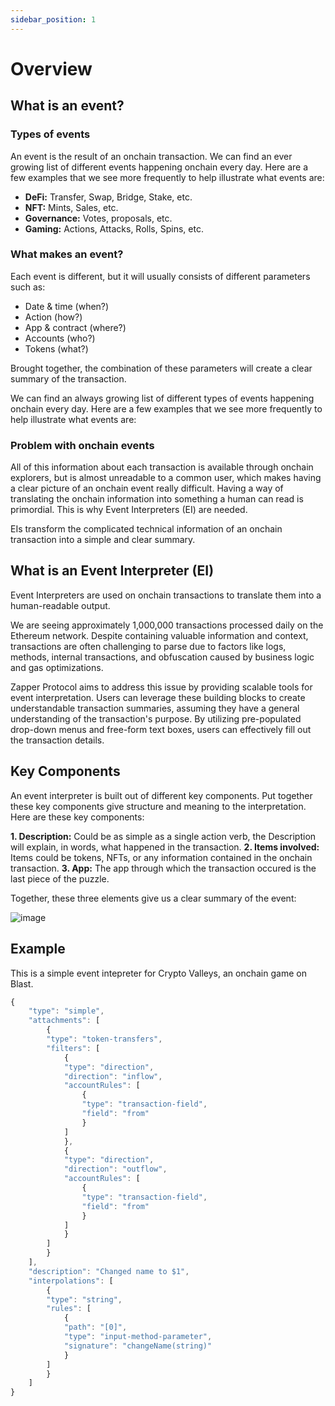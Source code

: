 ```yaml
---
sidebar_position: 1
---
```


# Overview

## What is an event?

### Types of events

An event is the result of an onchain transaction. We can find an ever growing list of different events happening onchain every day. Here are a few examples that we see more frequently to help illustrate what events are:

- **DeFi:** Transfer, Swap, Bridge, Stake, etc.
- **NFT:** Mints, Sales, etc.
- **Governance:** Votes, proposals, etc.
- **Gaming:** Actions, Attacks, Rolls, Spins, etc.

### What makes an event?

Each event is different, but it will usually consists of different parameters such as:
- Date & time (when?)
- Action (how?)
- App & contract (where?)
- Accounts (who?)
- Tokens (what?)

Brought together, the combination of these parameters will create a clear summary of the transaction.

We can find an always growing list of different types of events happening onchain every day. Here are a few examples that we see more frequently to help illustrate what events are:

### Problem with onchain events

All of this information about each transaction is available through onchain explorers, but is almost unreadable to a common user, which makes having a clear picture of an onchain event really difficult. Having a way of translating the onchain information into something a human can read is primordial. This is why Event Interpreters (EI) are needed. 

EIs transform the complicated technical information of an onchain transaction into a simple and clear summary.

## What is an Event Interpreter (EI)

Event Interpreters are used on onchain transactions to translate them into a human-readable output.

We are seeing approximately 1,000,000 transactions processed daily on the Ethereum network. Despite containing valuable information and context, transactions are often challenging to parse due to factors like logs, methods, internal transactions, and obfuscation caused by business logic and gas optimizations.

Zapper Protocol aims to address this issue by providing scalable tools for event interpretation. Users can leverage these building blocks to create understandable transaction summaries, assuming they have a general understanding of the transaction's purpose. By utilizing pre-populated drop-down menus and free-form text boxes, users can effectively fill out the transaction details.

## Key Components

An event interpreter is built out of different key components. Put together these key components give structure and meaning to the interpretation. Here are these key components:

**1. Description:** Could be as simple as a single action verb, the Description will explain, in words, what happened in the transaction. 
**2. Items involved:** Items could be tokens, NFTs, or any information contained in the onchain transaction. 
**3. App:** The app through which the transaction occured is the last piece of the puzzle. 

Together, these three elements give us a clear summary of the event:

![image](/img/assets/mechanics2.png)

## Example

This is a simple event intepreter for Crypto Valleys, an onchain game on Blast.

```js
{
    "type": "simple",
    "attachments": [
        {
        "type": "token-transfers",
        "filters": [
            {
            "type": "direction",
            "direction": "inflow",
            "accountRules": [
                {
                "type": "transaction-field",
                "field": "from"
                }
            ]
            },
            {
            "type": "direction",
            "direction": "outflow",
            "accountRules": [
                {
                "type": "transaction-field",
                "field": "from"
                }
            ]
            }
        ]
        }
    ],
    "description": "Changed name to $1",
    "interpolations": [
        {
        "type": "string",
        "rules": [
            {
            "path": "[0]",
            "type": "input-method-parameter",
            "signature": "changeName(string)"
            }
        ]
        }
    ]
}
```
